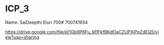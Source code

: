 # ICP_3

Name: SaiDeepthi Eluri 700# 700741934

https://drive.google.com/file/d/1Gb8P6Fu_M1FkfBKdElaCZUPXjPpZdEQ5/view?usp=sharing

